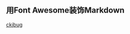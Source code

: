## 用Font Awesome装饰Markdown

<i class="fa fa-weixin"></i>[ckjbug](https://...)


<link href="http://cdn.bootcss.com/font-awesome/4.3.0/css/font-awesome.min.css" rel="stylesheet">
<!--<head><script defer src="https://use.fontawesome.com/releases/v5.0.13/js/all.js"></script> <script defer src="https://use.fontawesome.com/releases/v5.0.13/js/v4-shims.js"></script></head><link rel="stylesheet" href="https://use.fontawesome.com/releases/v5.0.13/css/all.css">
-->
